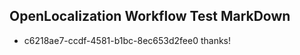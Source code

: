 ## OpenLocalization Workflow Test MarkDown
* c6218ae7-ccdf-4581-b1bc-8ec653d2fee0 thanks!

<!--HONumber=Aug16_HO4-->


